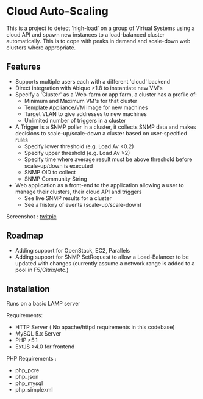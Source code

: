 Cloud Auto-Scaling
==========

This is a project to detect 'high-load' on a group of Virtual Systems using a cloud API and spawn new instances to a load-balanced cluster automatically.
This is to cope with peaks in demand and scale-down web clusters where appropriate.

Features 
---------------
* Supports multiple users each with a different 'cloud' backend
* Direct integration with Abiquo >1.8 to instantiate new VM's
* Specify a 'Cluster' as a Web-farm or app farm, a cluster has a profile of:
	* Minimum and Maximum VM's for that cluster
	* Template Appliance/VM image for new machines
	* Target VLAN to give addresses to new machines
	* Unlimited number of triggers in a cluster
* A Trigger is a SNMP poller in a cluster, it collects SNMP data and makes decisions to scale-up/scale-down a cluster based on user-specified rules
	* Specify lower threshold (e.g. Load Av <0.2)
	* Specify upper threshold (e.g. Load Av >2)
	* Specify time where average result must be above threshold before scale-up/down is executed
	* SNMP OID to collect
	* SNMP Community String
* Web application as a front-end to the application allowing a user to manage their clusters, their cloud API and triggers
	* See live SNMP results for a cluster
	* See a history of events (scale-up/scale-down)

Screenshot : [twitpic](https://p.twimg.com/An5NlwkCAAAGJn8.png:large)

Roadmap
---------------
* Adding support for OpenStack, EC2, Parallels
* Adding support for SNMP SetRequest to allow a Load-Balancer to be updated with changes (currently assume a network range is added to a pool in F5/Citrix/etc.)

Installation
---------------
Runs on a basic LAMP server

Requirements:
 * HTTP Server ( No apache/httpd requirements in this codebase)
 * MySQL 5.x Server
 * PHP >5.1
 * ExtJS >4.0 for frontend

PHP Requirements :

* php_pcre
* php_json
* php_mysql
* php_simplexml






